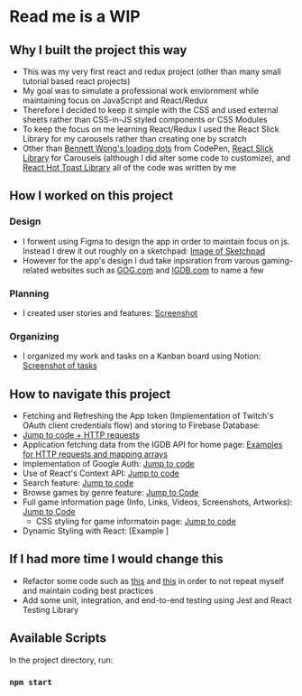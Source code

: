 # Read me is a WIP

## Why I built the project this way

* This was my very first react and redux project (other than many small tutorial based react projects)
* My goal was to simulate a professional work enviornment while maintaining focus on JavaScript and React/Redux
* Therefore I decided to keep it simple with the CSS and used external sheets rather than CSS-in-JS styled components or CSS Modules
* To keep the focus on me learning React/Redux I used the React Slick Library for my carousels rather than creating one by scratch
* Other than [Bennett Wong's loading dots](https://codepen.io/bennett/pen/GjRPdk) from CodePen, [React Slick Library](https://react-slick.neostack.com/) for Carousels (although I did alter some code to customize), and [React Hot Toast Library](https://react-hot-toast.com/) all of the code was written by me 

## How I worked on this project

### Design

* I forwent using Figma to design the app in order to maintain focus on js. Instead I drew it out roughly on a sketchpad: [Image of Sketchpad]() 
* However for the app's design I dud take inpsiration from varous gaming-related websites such as [GOG.com](https://www.gog.com/) and [IGDB.com](https://www.igdb.com/games/the-legend-of-zelda-breath-of-the-wild) to name a few

### Planning 
* I created user stories and features: [Screenshot](https://raw.githubusercontent.com/rbhogal/game-save-app/main/screenshots/game-save-user-stories-features.png)

### Organizing
* I organized my work and tasks on a Kanban board using Notion: [Screenshot of tasks](https://raw.githubusercontent.com/rbhogal/game-save-app/main/screenshots/game-save-kanban-board-tasks.png)

## How to navigate this project

* Fetching and Refreshing the App token (Implementation of Twitch's OAuth client credentials flow) and storing to Firebase Database: 
 * [Jump to code + HTTP requests](src/app/getAppToken.js)
* Application fetching data from the IGDB API for home page: [Examples for HTTP requests and mapping arrays](src/components/Home.js)
* Implementation of Google Auth: [Jump to code](src/components/navbar/GoogleAuth.js)
* Use of React's Context API: [Jump to code](src/store/auth-context.js)
* Search feature: [Jump to code](src/components/navbar/searchbox/SearchBox.js)
* Browse games by genre feature: [Jump to Code](src/components/GameListGenre.js)
* Full game information page (Info, Links, Videos, Screenshots, Artworks): [Jump to Code](src/components/game/Game.js)
  * CSS styling for game informatoin page: [Jump to code](src/components/game/Game.css)
* Dynamic Styling with React: [Example ]

## If I had more time I would change this

* Refactor some code such as [this](https://github.com/rbhogal/game-save-app/blob/main/src/components/Home.js#L151) and [this](https://github.com/rbhogal/game-save-app/blob/692245f90cf8a7f1730671039f3dfaf96a0e937c/src/components/SavedGames.js#L57) in order to not repeat myself and maintain coding best practices
* Add some unit, integration, and end-to-end testing using Jest and React Testing Library

## Available Scripts

In the project directory, run:

### `npm start`
